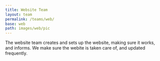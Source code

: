 ```yaml
---
title: Website Team
layout: team
permalink: /teams/web/
base: web
path: images/web/pic
---
```

The website team creates and sets up the website, making sure it works, and informs. We make sure the webite is taken care of, and updated frequently.
